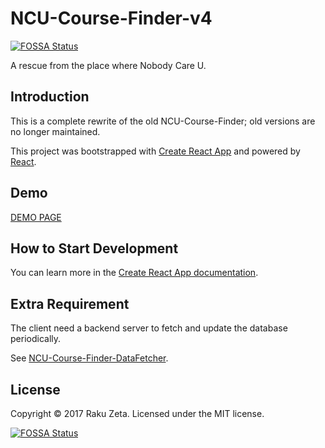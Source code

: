 # NCU-Course-Finder-v4
[![FOSSA Status](https://app.fossa.io/api/projects/git%2Bgithub.com%2Fzetaraku%2FNCU-Course-Finder-v4.svg?type=shield)](https://app.fossa.io/projects/git%2Bgithub.com%2Fzetaraku%2FNCU-Course-Finder-v4?ref=badge_shield)


A rescue from the place where Nobody Care U.

## Introduction

This is a complete rewrite of the old NCU-Course-Finder; old versions are no longer maintained.

This project was bootstrapped with [Create React App](https://github.com/facebook/create-react-app) and powered by [React](https://reactjs.org/).

## Demo

[DEMO PAGE](https://ncucf.herokuapp.com/)

## How to Start Development

You can learn more in the [Create React App documentation](https://facebook.github.io/create-react-app/docs/getting-started).

## Extra Requirement

The client need a backend server to fetch and update the database periodically.

See [NCU-Course-Finder-DataFetcher](https://github.com/zetaraku/NCU-Course-Finder-DataFetcher).

## License

Copyright © 2017 Raku Zeta. Licensed under the MIT license.


[![FOSSA Status](https://app.fossa.io/api/projects/git%2Bgithub.com%2Fzetaraku%2FNCU-Course-Finder-v4.svg?type=large)](https://app.fossa.io/projects/git%2Bgithub.com%2Fzetaraku%2FNCU-Course-Finder-v4?ref=badge_large)
